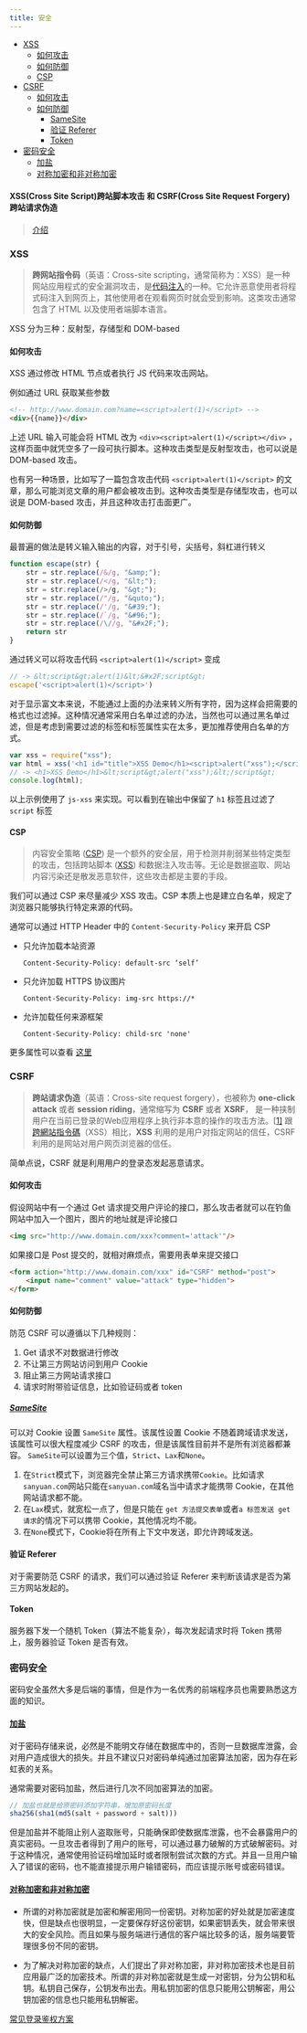 ```yaml
---
title: 安全
---
```


- [XSS](#xss)
  - [如何攻击](#%E5%A6%82%E4%BD%95%E6%94%BB%E5%87%BB)
  - [如何防御](#%E5%A6%82%E4%BD%95%E9%98%B2%E5%BE%A1)
  - [CSP](#csp)
- [CSRF](#csrf)
  - [如何攻击](#%E5%A6%82%E4%BD%95%E6%94%BB%E5%87%BB-1)
  - [如何防御](#%E5%A6%82%E4%BD%95%E9%98%B2%E5%BE%A1-1)
    - [SameSite](#samesite)
    - [验证 Referer](#%E9%AA%8C%E8%AF%81-referer)
    - [Token](#token)
- [密码安全](#%E5%AF%86%E7%A0%81%E5%AE%89%E5%85%A8)
  - [加盐](#%E5%8A%A0%E7%9B%90)
  - [对称加密和非对称加密](#对称加密和非对称加密)

<!-- END doctoc generated TOC please keep comment here to allow auto update -->

#### XSS(Cross Site Script)跨站脚本攻击 和 CSRF(Cross Site Request Forgery)跨站请求伪造
> [介绍](https://juejin.im/post/6844904100945985543)
### XSS

> **跨网站指令码**（英语：Cross-site scripting，通常简称为：XSS）是一种网站应用程式的安全漏洞攻击，是[代码注入](https://www.wikiwand.com/zh-hans/%E4%BB%A3%E7%A2%BC%E6%B3%A8%E5%85%A5)的一种。它允许恶意使用者将程式码注入到网页上，其他使用者在观看网页时就会受到影响。这类攻击通常包含了 HTML 以及使用者端脚本语言。

XSS 分为三种：反射型，存储型和 DOM-based

#### 如何攻击

XSS 通过修改 HTML 节点或者执行 JS 代码来攻击网站。

例如通过 URL 获取某些参数

```html
<!-- http://www.domain.com?name=<script>alert(1)</script> -->
<div>{{name}}</div>                                                  
```

上述 URL 输入可能会将 HTML 改为 `<div><script>alert(1)</script></div>` ，这样页面中就凭空多了一段可执行脚本。这种攻击类型是反射型攻击，也可以说是 DOM-based 攻击。

也有另一种场景，比如写了一篇包含攻击代码 `<script>alert(1)</script>` 的文章，那么可能浏览文章的用户都会被攻击到。这种攻击类型是存储型攻击，也可以说是 DOM-based 攻击，并且这种攻击打击面更广。

#### 如何防御

最普遍的做法是转义输入输出的内容，对于引号，尖括号，斜杠进行转义

```js
function escape(str) {
	str = str.replace(/&/g, "&amp;");
	str = str.replace(/</g, "&lt;");
	str = str.replace(/>/g, "&gt;");
	str = str.replace(/"/g, "&quto;");
	str = str.replace(/'/g, "&#39;");
	str = str.replace(/`/g, "&#96;");
    str = str.replace(/\//g, "&#x2F;");
    return str
}
```

通过转义可以将攻击代码 `<script>alert(1)</script>` 变成

```js
// -> &lt;script&gt;alert(1)&lt;&#x2F;script&gt;
escape('<script>alert(1)</script>')
```

对于显示富文本来说，不能通过上面的办法来转义所有字符，因为这样会把需要的格式也过滤掉。这种情况通常采用白名单过滤的办法，当然也可以通过黑名单过滤，但是考虑到需要过滤的标签和标签属性实在太多，更加推荐使用白名单的方式。

```js
var xss = require("xss");
var html = xss('<h1 id="title">XSS Demo</h1><script>alert("xss");</script>');
// -> <h1>XSS Demo</h1>&lt;script&gt;alert("xss");&lt;/script&gt;
console.log(html);
```

以上示例使用了 `js-xss` 来实现。可以看到在输出中保留了 `h1` 标签且过滤了 `script` 标签

#### CSP

> 内容安全策略   ([CSP](https://developer.mozilla.org/en-US/docs/Glossary/CSP)) 是一个额外的安全层，用于检测并削弱某些特定类型的攻击，包括跨站脚本 ([XSS](https://developer.mozilla.org/en-US/docs/Glossary/XSS)) 和数据注入攻击等。无论是数据盗取、网站内容污染还是散发恶意软件，这些攻击都是主要的手段。

我们可以通过 CSP 来尽量减少 XSS 攻击。CSP 本质上也是建立白名单，规定了浏览器只能够执行特定来源的代码。

通常可以通过 HTTP Header 中的 `Content-Security-Policy` 来开启 CSP

- 只允许加载本站资源

  ```http
  Content-Security-Policy: default-src ‘self’
  ```

- 只允许加载 HTTPS 协议图片

  ```http
  Content-Security-Policy: img-src https://*
  ```

- 允许加载任何来源框架

  ```http
  Content-Security-Policy: child-src 'none'
  ```

更多属性可以查看 [这里](https://content-security-policy.com/)

### CSRF

> **跨站请求伪造**（英语：Cross-site request forgery），也被称为 **one-click attack** 或者 **session riding**，通常缩写为 **CSRF** 或者 **XSRF**， 是一种挟制用户在当前已登录的Web应用程序上执行非本意的操作的攻击方法。[[1\]](https://www.wikiwand.com/zh/%E8%B7%A8%E7%AB%99%E8%AF%B7%E6%B1%82%E4%BC%AA%E9%80%A0#citenoteRistic1) 跟[跨網站指令碼](https://www.wikiwand.com/zh/%E8%B7%A8%E7%B6%B2%E7%AB%99%E6%8C%87%E4%BB%A4%E7%A2%BC)（XSS）相比，**XSS** 利用的是用户对指定网站的信任，CSRF 利用的是网站对用户网页浏览器的信任。

简单点说，CSRF 就是利用用户的登录态发起恶意请求。

#### 如何攻击

假设网站中有一个通过 Get 请求提交用户评论的接口，那么攻击者就可以在钓鱼网站中加入一个图片，图片的地址就是评论接口

```html
<img src="http://www.domain.com/xxx?comment='attack'"/>
```

 如果接口是 Post 提交的，就相对麻烦点，需要用表单来提交接口

```html
<form action="http://www.domain.com/xxx" id="CSRF" method="post">
    <input name="comment" value="attack" type="hidden">
</form>
```

#### 如何防御

防范 CSRF 可以遵循以下几种规则：

1. Get 请求不对数据进行修改
2. 不让第三方网站访问到用户 Cookie
3. 阻止第三方网站请求接口
4. 请求时附带验证信息，比如验证码或者 token

##### [SameSite](http://www.ruanyifeng.com/blog/2019/09/cookie-samesite.html)

可以对 Cookie 设置 `SameSite` 属性。该属性设置 Cookie 不随着跨域请求发送，该属性可以很大程度减少 CSRF 的攻击，但是该属性目前并不是所有浏览器都兼容。
`SameSite`可以设置为三个值，`Strict`、`Lax`和`None`。

1. 在`Strict`模式下，浏览器完全禁止第三方请求携带`Cookie`。比如请求`sanyuan.com`网站只能在`sanyuan.com`域名当中请求才能携带 Cookie，在其他网站请求都不能。
2. 在`Lax`模式，就宽松一点了，但是只能在 `get 方法提交表单`或者`a 标签发送 get 请求`的情况下可以携带 Cookie，其他情况均不能。
3. 在`None`模式下，Cookie将在所有上下文中发送，即允许跨域发送。



#### 验证 Referer

对于需要防范 CSRF 的请求，我们可以通过验证 Referer 来判断该请求是否为第三方网站发起的。

#### Token

服务器下发一个随机 Token（算法不能复杂），每次发起请求时将 Token 携带上，服务器验证 Token 是否有效。

### 密码安全

密码安全虽然大多是后端的事情，但是作为一名优秀的前端程序员也需要熟悉这方面的知识。

#### [加盐](https://www.cnblogs.com/apolloren/p/11985083.html)

对于密码存储来说，必然是不能明文存储在数据库中的，否则一旦数据库泄露，会对用户造成很大的损失。并且不建议只对密码单纯通过加密算法加密，因为存在彩虹表的关系。

通常需要对密码加盐，然后进行几次不同加密算法的加密。

```js
// 加盐也就是给原密码添加字符串，增加原密码长度
sha256(sha1(md5(salt + password + salt)))
```

但是加盐并不能阻止别人盗取账号，只能确保即使数据库泄露，也不会暴露用户的真实密码。一旦攻击者得到了用户的账号，可以通过暴力破解的方式破解密码。对于这种情况，通常使用验证码增加延时或者限制尝试次数的方式。并且一旦用户输入了错误的密码，也不能直接提示用户输错密码，而应该提示账号或密码错误。


#### [对称加密和非对称加密](https://juejin.cn/post/6856409927641432077)

- 所谓的对称加密就是加密和解密用同一份密钥。对称加密的好处就是加密速度快，但是缺点也很明显，一定要保存好这份密钥，如果密钥丢失，就会带来很大的安全风险。而且如果与服务端进行通信的客户端比较多的话，服务端要管理很多份不同的密钥。

- 为了解决对称加密的缺点，人们提出了非对称加密，非对称加密技术也是目前应用最广泛的加密技术。所谓的非对称加密就是生成一对密钥，分为公钥和私钥。私钥自己保存，公钥发布出去。用私钥加密的信息只能用公钥解密，用公钥加密的信息也只能用私钥解密。

[常见登录鉴权方案](https://75.team/post/common-login-authencation-scheme)
